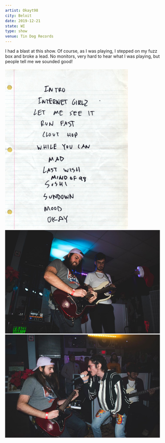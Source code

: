 ```yaml
---
artist: Okayt98
city: Beloit
date: 2019-12-21
state: WI
type: show
venue: Tin Dog Records
---
```

I had a blast at this show. Of course, as I was playing, I stepped on my fuzz box and broke a lead. No monitors, very hard to hear what I was playing, but people tell me we sounded good!
<br />
<br />
![Setlist](../../images/shows/2019-12-21/setlist-web.jpg)
![Guitar](../../images/shows/2019-12-21/me-and-frank.jpg)
![Intensity](../../images/shows/2019-12-21/intensity.jpg)
